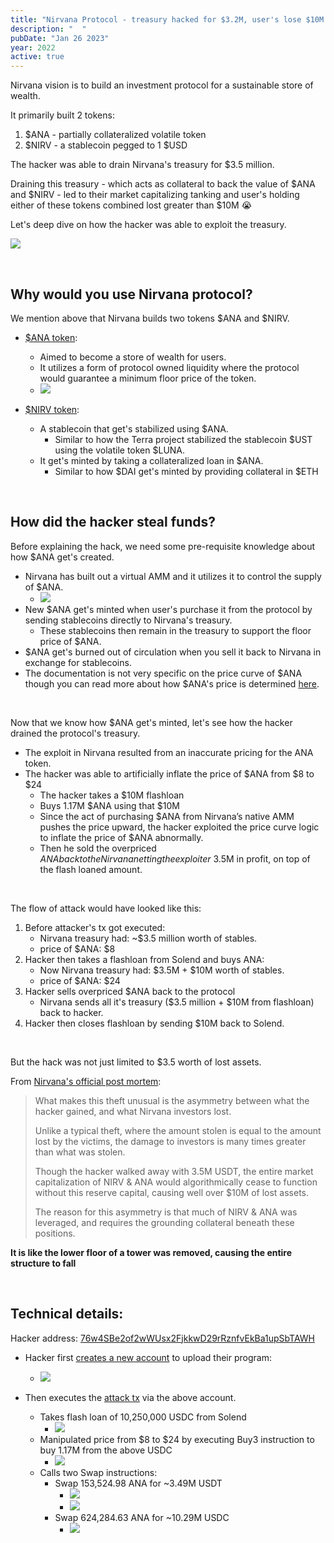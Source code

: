 ```yaml
---
title: "Nirvana Protocol - treasury hacked for $3.2M, user's lose $10M "
description: "  "
pubDate: "Jan 26 2023"
year: 2022
active: true
---
```




Nirvana vision is to build an investment protocol for a sustainable store of wealth. 

It primarily built 2 tokens: 
1. $ANA - partially collateralized volatile token
2. $NIRV - a stablecoin pegged to 1 $USD

The hacker was able to drain Nirvana's treasury for $3.5 million. 

Draining this treasury - which acts as collateral to back the value of $ANA and $NIRV - led to their market capitalizing tanking and user's holding either of these tokens combined lost greater than $10M 😭

Let's deep dive on how the hacker was able to exploit the treasury. 

![](https://i.imgur.com/699U75u.png)

<br> 

## Why would you use Nirvana protocol? 

We mention above that Nirvana builds two tokens $ANA and $NIRV. 

* [$ANA token](https://docs.nirvana.finance/tokens/ana): 
    * Aimed to become a store of wealth for users. 
    * It utilizes a form of protocol owned liquidity where the protocol would guarantee a minimum floor price of the token. 
    * ![](https://i.imgur.com/kTMlBZc.png)

* [$NIRV token](https://docs.nirvana.finance/tokens/nirv): 
    * A stablecoin that get's stabilized using $ANA. 
        * Similar to how the Terra project stabilized the stablecoin $UST using the volatile token $LUNA. 
    * It get's minted by taking a collateralized loan in $ANA. 
        * Similar to how $DAI get's minted by providing collateral in $ETH 

<br> 






## How did the hacker steal funds? 

Before explaining the hack, we need some pre-requisite knowledge about how $ANA get's created. 

* Nirvana has built out a virtual AMM and it utilizes it to control the supply of $ANA.  
    * ![](https://i.imgur.com/FsiPn6G.png)
* New $ANA get's minted when user's purchase it from the protocol by sending stablecoins directly to Nirvana's treasury. 
    * These stablecoins then remain in the treasury to support the floor price of $ANA. 
* $ANA get's burned out of circulation when you sell it back to Nirvana in exchange for stablecoins. 
* The documentation is not very specific on the price curve of $ANA though you can read more about how $ANA's price is determined [here](https://docs.nirvana.finance/mechanics/reserve-backed-rising-floor). 

<br> 

Now that we know how $ANA get's minted, let's see how the hacker drained the protocol's treasury. 

* The exploit in Nirvana resulted from an inaccurate pricing for the ANA token. 
* The hacker was able to artificially inflate the price of $ANA from $8 to $24
    * The hacker takes a $10M flashloan
    * Buys 1.17M $ANA using that $10M 
    * Since the act of purchasing $ANA from Nirvana’s native AMM pushes the price upward, the hacker exploited the price curve logic to inflate the price of $ANA abnormally.
    * Then he sold the overpriced $ANA back to the Nirvana netting the exploiter ~$3.5M in profit, on top of the flash loaned amount.

<br> 

The flow of attack would have looked like this: 

1. Before attacker's tx got executed: 
    * Nirvana treasury had: ~$3.5 million worth of stables. 
    * price of $ANA: $8 
2. Hacker then takes a flashloan from Solend and buys ANA: 
    * Now Nirvana treasury had: $3.5M + $10M worth of stables. 
    * price of $ANA: $24
3. Hacker sells overpriced $ANA back to the protocol  
    * Nirvana sends all it's treasury ($3.5 million + $10M from flashloan) back to hacker. 
4. Hacker then closes flashloan by sending $10M back to Solend. 


<br> 

But the hack was not just limited to $3.5 worth of lost assets. 

From [Nirvana's official post mortem](https://medium.com/nirvanafinance/technical-post-mortem-d738935aeec): 

> What makes this theft unusual is the asymmetry between what the hacker gained, and what Nirvana investors lost. 
>
> Unlike a typical theft, where the amount stolen is equal to the amount lost by the victims, the damage to investors is many times greater than what was stolen. 
> 
> Though the hacker walked away with 3.5M USDT, the entire market capitalization of NIRV & ANA would algorithmically cease to function without this reserve capital, causing well over $10M of lost assets.
> 
> The reason for this asymmetry is that much of NIRV & ANA was leveraged, and requires the grounding collateral beneath these positions. 

**It is like the lower floor of a tower was removed, causing the entire structure to fall**

<br> 

## Technical details: 


Hacker address: [76w4SBe2of2wWUsx2FjkkwD29rRznfvEkBa1upSbTAWH](https://solscan.io/account/76w4SBe2of2wWUsx2FjkkwD29rRznfvEkBa1upSbTAWH)


* Hacker first [creates a new account](https://solscan.io/account/62o4UiW394cbFXtVHbCyuA7DDeRL26bnpfDDPXpm7PRR) to upload their program: 
    * ![](https://i.imgur.com/t3RQgyw.png)

* Then executes the [attack tx](https://solana.fm/tx/LyUnvdY9KBQiVRFqmSzGUfCuPGqYX1xNHCWLWxWZ4MvgLcNis2Kui6T25Ayai5UzpTAFkSRSgriKb3pM8tAoeR5?cluster=mainnet-qn1) via the above account. 
    * Takes flash loan of 10,250,000 USDC from Solend 
        * ![](https://i.imgur.com/kpHTjHl.png)
    * Manipulated price from $8 to $24 by executing Buy3 instruction to buy 1.17M from the above USDC
        * ![](https://i.imgur.com/qwy0qfd.png)
    * Calls two Swap instructions: 
        * Swap 153,524.98 ANA for ~3.49M USDT
            * ![](https://i.imgur.com/rQ4izrK.png)
            * ![](https://i.imgur.com/adbYOlF.png)
        * Swap 624,284.63 ANA for ~10.29M USDC
            * ![](https://i.imgur.com/9kVGGeT.png)



